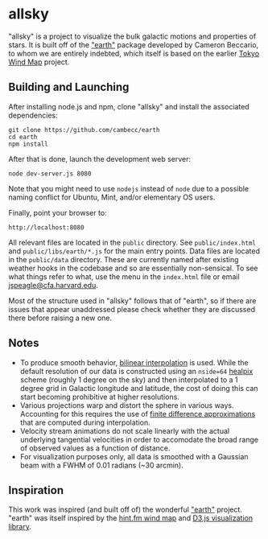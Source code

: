 allsky
======

"allsky" is a project to visualize the bulk galactic motions and properties
of stars. It is built off of the ["earth"](https://github.com/cambecc/earth)
package developed by Cameron Beccario, to whom we are entirely indebted,
which itself is based on the earlier
[Tokyo Wind Map](https://github.com/cambecc/air) project.

Building and Launching
----------------------

After installing node.js and npm, clone "allsky" and install the
associated dependencies:

    git clone https://github.com/cambecc/earth
    cd earth
    npm install

After that is done, launch the development web server:

    node dev-server.js 8080

Note that you might need to use `nodejs` instead of `node` due to a possible
naming conflict for Ubuntu, Mint, and/or elementary OS users.

Finally, point your browser to:

    http://localhost:8080

All relevant files are located in the `public` directory.
See `public/index.html` and `public/libs/earth/*.js` for the main entry points.
Data files are located in the `public/data` directory. These are currently
named after existing weather hooks in the codebase and so are essentially
non-sensical. To see what things refer to what, use the menu in the
`index.html` file or email jspeagle@cfa.harvard.edu.

Most of the structure used in "allsky" follows that of "earth", so if there
are issues that appear unaddressed please check whether they are discussed
there before raising a new one.

Notes
-----

- To produce smooth behavior, 
[bilinear interpolation](http://en.wikipedia.org/wiki/Bilinear_interpolation)
is used. While the default resolution of our data is constructed using
an `nside=64` [healpix](https://healpix.jpl.nasa.gov/) scheme
(roughly 1 degree on the sky) and then interpolated to a 1 degree grid in
Galactic longitude and latitude, the cost of doing this can start becoming
prohibitive at higher resolutions.
- Various projections warp and distort the sphere in various ways. Accounting
for this requires the use of 
[finite difference approximations](http://gis.stackexchange.com/a/5075/23451)
that are computed during interpolation.
- Velocity stream animations do not scale linearly with the actual underlying
tangential velocities in order to accomodate the broad range of
observed values as a function of distance.
- For visualization purposes only, all data is smoothed with a Gaussian beam
with a FWHM of 0.01 radians (~30 arcmin).

Inspiration
-----------

This work was inspired (and built off of) the wonderful
["earth"](https://github.com/cambecc/earth) project. "earth" was itself
inspired by the [hint.fm wind map](http://hint.fm/wind/)
and [D3.js visualization library](http://d3js.org).

